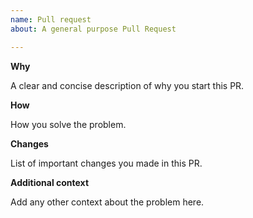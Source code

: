 ```yaml
---
name: Pull request
about: A general purpose Pull Request

---
```


**Why**

A clear and concise description of why you start this PR.

**How**

How you solve the problem.

**Changes**

List of important changes you made in this PR.

**Additional context**

Add any other context about the problem here.
